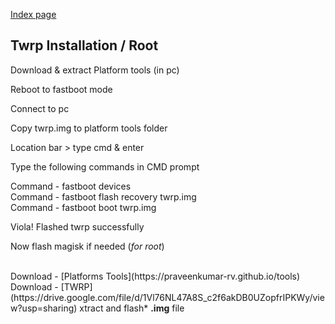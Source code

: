 [Index page](../)

## Twrp Installation / Root

Download & extract Platform tools (in pc)

Reboot to fastboot mode

Connect to pc

Copy twrp.img to platform tools folder

Location bar > type cmd & enter

Type the following commands in CMD prompt

Command - fastboot devices <br/>
Command - fastboot flash recovery twrp.img <br/>
Command - fastboot boot twrp.img

Viola! Flashed twrp successfully

Now flash magisk if needed (*for root*)

<br/>
Download - [Platforms Tools](https://praveenkumar-rv.github.io/tools)<br/>
Download - [TWRP](https://drive.google.com/file/d/1Vl76NL47A8S_c2f6akDB0UZopfrIPKWy/view?usp=sharing) xtract and flash* <b>.img</b>  file

